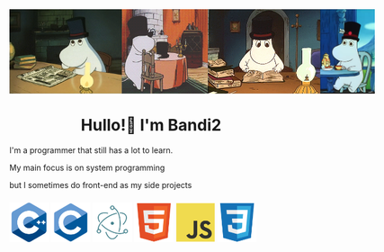 <div align="center" style="display: flex;">
  <img height="150" src="moomin-papa-reading.gif"  />
  <img height="150" src="moominpapa-with-big-hat.gif"  />
  <img height="150" src="moominpapa-reading-2.gif"  />
  <img height="150" src="arrow-in-head.png"  />
</div>

###

<div>
<h1 align="center">Hullo!👋 I'm Bandi2</h1>
<p>I'm a programmer that still has a lot to learn.</p>
<p>My main focus is on system programming</p>
<p>but I sometimes do front-end as my side projects</p>
</div>

###

<div align="left">
  <img src="https://github.com/devicons/devicon/blob/v2.16.0/icons/cplusplus/cplusplus-original.svg" height="70" alt="cpp logo"  />
  <img src="https://github.com/devicons/devicon/blob/v2.16.0/icons/c/c-original.svg" height="70" alt="c logo"  />
  <img src="https://github.com/devicons/devicon/blob/v2.16.0/icons/electron/electron-original.svg" height="70" alt="electron"/>
  <img src="https://github.com/devicons/devicon/blob/v2.16.0/icons/html5/html5-original.svg" height="70" alt="html5 icon"/>
  <img src="https://github.com/devicons/devicon/blob/v2.16.0/icons/javascript/javascript-original.svg" height="70" alt="js icon"/>
  <img src="https://github.com/devicons/devicon/blob/v2.16.0/icons/css3/css3-original.svg" height="70" alt="css icon"/>
</div>

###
